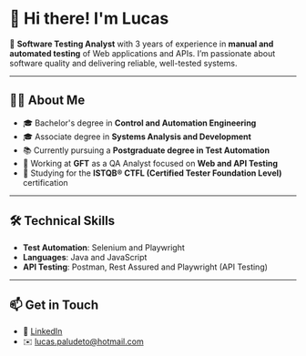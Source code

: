 # 👋 Hi there! I'm Lucas

🎯 **Software Testing Analyst** with 3 years of experience in **manual and automated testing** of Web applications and APIs. I’m passionate about software quality and delivering reliable, well-tested systems.

---

## 👩‍💻 About Me

- 🎓 Bachelor's degree in **Control and Automation Engineering**  
- 🎓 Associate degree in **Systems Analysis and Development**  
- 📚 Currently pursuing a **Postgraduate degree in Test Automation**
- 💼 Working at **GFT** as a QA Analyst focused on **Web and API Testing**
- 📖 Studying for the **ISTQB® CTFL (Certified Tester Foundation Level)** certification

---

## 🛠️ Technical Skills

- **Test Automation**: Selenium and Playwright  
- **Languages**: Java and JavaScript  
- **API Testing**: Postman, Rest Assured and Playwright (API Testing)  

---

## 📫 Get in Touch

- 💼 [LinkedIn](https://www.linkedin.com/in/lucaspaludeto)  
- ✉️ lucas.paludeto@hotmail.com

